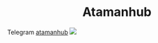 
<center><h1>Atamanhub</h1></center>

Telegram         <a href="https://t.me/+3krSdbJ6axI3YTQ0">atamanhub</a>
![](https://komarev.com/ghpvc/?username=atamanhub&color=grey)

